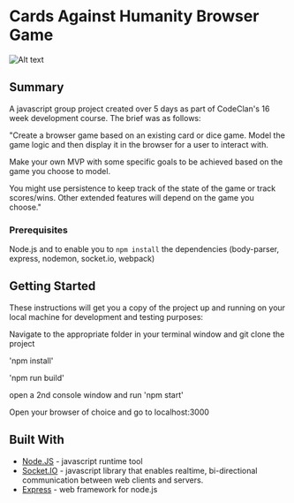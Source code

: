 # Cards Against Humanity Browser Game

![Alt text](https://i.imgur.com/qAFAcqN.png "Screenshot of app")

## Summary

A javascript group project created over 5 days as part of CodeClan's 16 week development course. The brief was as follows: 

"Create a browser game based on an existing card or dice game. Model the game logic and then display it in the browser for a user to interact with.

Make your own MVP with some specific goals to be achieved based on the game you choose to model.

You might use persistence to keep track of the state of the game or track scores/wins. Other extended features will depend on the game you choose."

### Prerequisites
Node.js and to enable you to `npm install` the dependencies (body-parser, express, nodemon, socket.io, webpack)


## Getting Started

These instructions will get you a copy of the project up and running on your local machine for development and testing purposes:

Navigate to the appropriate folder in your terminal window and git clone the project

'npm install' 

'npm run build'

open a 2nd console window and run 'npm start'

Open your browser of choice and go to localhost:3000



## Built With

* [Node.JS](https://nodejs.org/en/docs/) - javascript runtime tool
* [Socket.IO](https://socket.io/docs/) - javascript library that enables realtime, bi-directional communication between web clients and servers.
* [Express](https://expressjs.com/) - web framework for node.js
